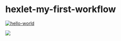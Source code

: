 # hexlet-my-first-workflow

[![hello-world](https://github.com/netandman/hexlet-my-first-workflow/actions/workflows/hello-world.yml/badge.svg)](https://github.com/netandman/hexlet-my-first-workflow/actions/workflows/hello-world.yml)

<a href="https://codeclimate.com/github/codeclimate/codeclimate/maintainability"><img src="https://api.codeclimate.com/v1/badges/a99a88d28ad37a79dbf6/maintainability" /></a>

